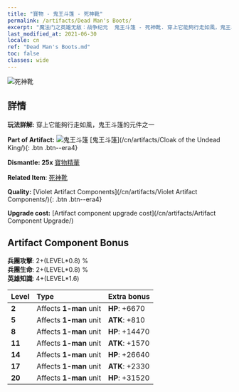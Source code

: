 ```yaml
---
title: "寶物 - 鬼王斗篷 - 死神靴"
permalink: /artifacts/Dead Man's Boots/
excerpt: "魔法门之英雄无敌：战争纪元  鬼王斗篷 - 死神靴. 穿上它能夠行走如風，鬼王斗篷的元件之一"
last_modified_at: 2021-06-30
locale: cn
ref: "Dead Man's Boots.md"
toc: false
classes: wide
---
```


 ![死神靴](/images/t/artifact_40323.png)



## 詳情

 **玩法詳解:** 穿上它能夠行走如風，鬼王斗篷的元件之一

 **Part of Artifact:** ![鬼王斗篷](/images/t/icon_artifact_32.png) [鬼王斗篷](/cn/artifacts/Cloak of the Undead King/){: .btn .btn--era4}

 **Dismantle: 25x** [寶物精華](/cn/Items/con_905/)

 **Related Item**: [死神靴](/cn/Items/art_131/)

 **Quality:** [Violet Artifact Components](/cn/artifacts/Violet Artifact Components/){: .btn .btn--era4}

 **Upgrade cost:** [Artifact component upgrade cost](/cn/artifacts/Artifact Component Upgrade/)

## Artifact Component Bonus

  **兵團攻擊**: 2+(LEVEL\*0.8) %<br/>**兵團生命**: 2+(LEVEL\*0.8) %<br/>**英雄知識**: 4+(LEVEL\*1.6)

  |  Level  | Type |    Extra bonus  | 
  |:--------|:-----|:----------------| 
  | **2** | Affects **1-man** unit | **HP**: +6670 | 
  | **5** | Affects **1-man** unit | **ATK**: +810 | 
  | **8** | Affects **1-man** unit | **HP**: +14470 | 
  | **11** | Affects **1-man** unit | **ATK**: +1570 | 
  | **14** | Affects **1-man** unit | **HP**: +26640 | 
  | **17** | Affects **1-man** unit | **ATK**: +2330 | 
  | **20** | Affects **1-man** unit | **HP**: +31520 | 
